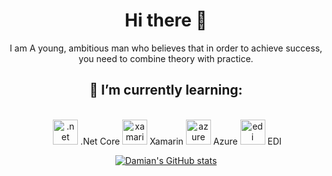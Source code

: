 <div align="center">
 
 # Hi there 👋
I am A young, ambitious man who believes that in order to achieve success, you need to combine theory with practice.

## 🌱 I’m currently learning:
<br/>
<img align="center">
 <img src="https://upload.wikimedia.org/wikipedia/commons/e/ee/.NET_Core_Logo.svg" alt=".net" height="40"/> .Net Core 
 <img src="https://docs.microsoft.com/pl-pl/media/logos/logo_xamarin.svg" alt="xamarin" height="40"/> Xamarin 
 <img src="https://azure.microsoft.com/svghandler/virtual-machines-sharepoint/?width=600&height=315" alt="azure" height="40"/> Azure 
 <img src="https://www.laneyduke.com/wp-content/uploads/2014/10/Capabilities-EDI.png" alt="edi" height="40"/> EDI 
</img>

<br/>

[![Damian's GitHub stats](https://github-readme-stats.vercel.app/api?username=gingerninjaa&theme=synthwave&show_icons=true)](https://github.com/anuraghazra/github-readme-stats)
</div>

